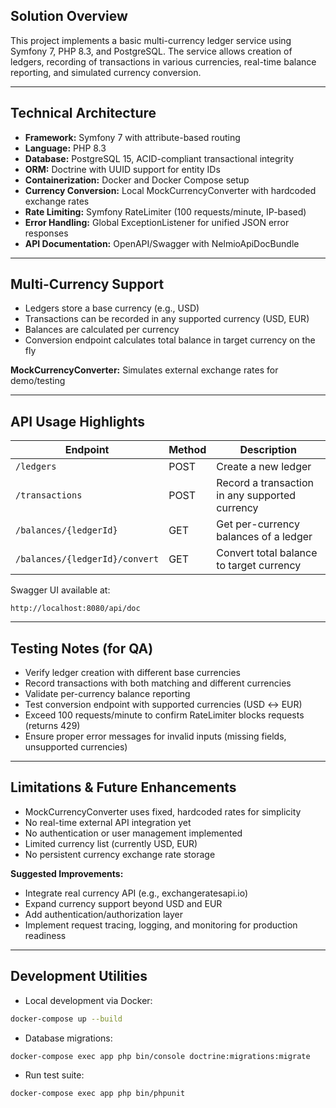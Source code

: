 ## Solution Overview

This project implements a basic multi-currency ledger service using Symfony 7, PHP 8.3, and PostgreSQL. The service allows creation of ledgers, recording of transactions in various currencies, real-time balance reporting, and simulated currency conversion.

---

## Technical Architecture

* **Framework:** Symfony 7 with attribute-based routing
* **Language:** PHP 8.3
* **Database:** PostgreSQL 15, ACID-compliant transactional integrity
* **ORM:** Doctrine with UUID support for entity IDs
* **Containerization:** Docker and Docker Compose setup
* **Currency Conversion:** Local MockCurrencyConverter with hardcoded exchange rates
* **Rate Limiting:** Symfony RateLimiter (100 requests/minute, IP-based)
* **Error Handling:** Global ExceptionListener for unified JSON error responses
* **API Documentation:** OpenAPI/Swagger with NelmioApiDocBundle

---

## Multi-Currency Support

* Ledgers store a base currency (e.g., USD)
* Transactions can be recorded in any supported currency (USD, EUR)
* Balances are calculated per currency
* Conversion endpoint calculates total balance in target currency on the fly

**MockCurrencyConverter:** Simulates external exchange rates for demo/testing

---

## API Usage Highlights

| Endpoint                       | Method | Description                                    |
| ------------------------------ | ------ | ---------------------------------------------- |
| `/ledgers`                     | POST   | Create a new ledger                            |
| `/transactions`                | POST   | Record a transaction in any supported currency |
| `/balances/{ledgerId}`         | GET    | Get per-currency balances of a ledger          |
| `/balances/{ledgerId}/convert` | GET    | Convert total balance to target currency       |

Swagger UI available at:

```
http://localhost:8080/api/doc
```

---

## Testing Notes (for QA)

* Verify ledger creation with different base currencies
* Record transactions with both matching and different currencies
* Validate per-currency balance reporting
* Test conversion endpoint with supported currencies (USD ↔ EUR)
* Exceed 100 requests/minute to confirm RateLimiter blocks requests (returns 429)
* Ensure proper error messages for invalid inputs (missing fields, unsupported currencies)

---

## Limitations & Future Enhancements

* MockCurrencyConverter uses fixed, hardcoded rates for simplicity
* No real-time external API integration yet
* No authentication or user management implemented
* Limited currency list (currently USD, EUR)
* No persistent currency exchange rate storage

**Suggested Improvements:**

* Integrate real currency API (e.g., exchangeratesapi.io)
* Expand currency support beyond USD and EUR
* Add authentication/authorization layer
* Implement request tracing, logging, and monitoring for production readiness

---

## Development Utilities

* Local development via Docker:

```bash
docker-compose up --build
```

* Database migrations:

```bash
docker-compose exec app php bin/console doctrine:migrations:migrate
```

* Run test suite:

```bash
docker-compose exec app php bin/phpunit
```
